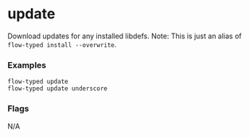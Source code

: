 # update

Download updates for any installed libdefs. Note: This is just an alias of `flow-typed install --overwrite`.

### Examples

```
flow-typed update
flow-typed update underscore
```

### Flags

N/A
